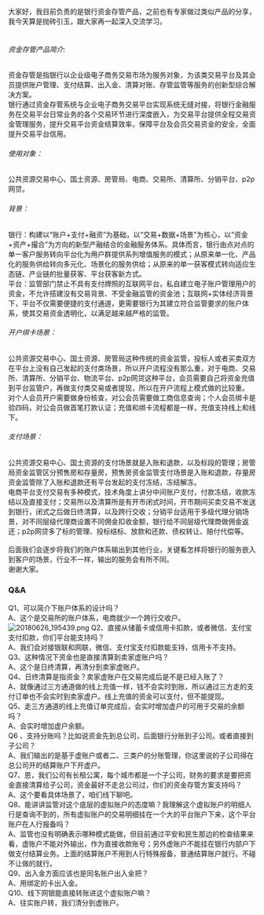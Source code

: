 大家好，我目前负责的是银行资金存管产品，之前也有专家做过类似产品的分享，我今天算是抛砖引玉，跟大家再一起深入交流学习。</br></br>
###### 资金存管产品简介:
资金存管是指银行以企业级电子商务交易市场为服务对象，为该类交易平台及其会员提供账户管理、支付结算、出入金、清算对账、存管监管等服务的创新型综合解决方案。</br> 银行通过资金存管系统与企业电子商务交易平台实现系统无缝对接，将银行金融服务在交易平台日常业务的各个交易环节进行深度嵌入，为交易平台提供全程交易资金管理服务，提升交易平台资金结算效率，保障平台及会员交易资金的安全，全面提升交易平台信用。</br>
###### 使用对象：
公共资源交易中心、国土资源、房管局、电商、交易所、清算所、分销平台、p2p网贷。</br>
###### 背景：
银行：构建以“账户+支付+融资”为基础，以“交易+数据+场景”为核心，以“资金+资产+撮合”为方向的新型产融结合的金融服务体系。具体而言，银行由点对点的单一客户服务转向平台化为用户群提供系列增值服务的模式；从原来单一化、产品化的服务供给转向多元化、场景化的服务供给；从原来的单一获客模式转向适应生态链、产业链的批量获客、平台获客新方式。</br> 平台：监管部门禁止不具有支付牌照的互联网平台，私自建立电子账户管理用户的资金，不允许搭建没有交易背景、不受金融监管的资金池；互联网+实体经济背景下，平台不仅需要便捷的支付通道，更需要银行为其建立符合监管要求的账户体系，使其交易资金透明化，以满足越来越严格的监管。</br>
###### 开户绑卡场景：
公共资源交易中心、国土资源、房管局这种传统的资金监管，投标人或者买卖双方在平台上没有自己发起的支付类场景，所以开户流程没有那么重，对于电商、交易所、清算所、分销平台、物流平台、p2p网贷这种平台，会员需要自己将资金充值到平台监管户，再做支付类交易或者提现，所以在开户流程上模式做的比较重。</br> 对个人会员开户需要做身份核查，对公会员需要做工商信息查询；个人会员绑卡是验四码，对公会员做首笔打款认证；充值和绑卡流程都是一样，充值支持线上和线下。</br>
###### 支付场景：
公共资源交易中心、国土资源的支付场景就是入账和退款，以及标段的管理；房管局资金监管区分预售房和存量房，预售房资金监管支付场景是入账和退款，存量房资金监管除了入账和退款还有平台发起的支付冻结，冻结解冻。</br>
电商平台支付交易有多种模式，技术角度上讲分中间账户支付，付款冻结，收款冻结以及直接支付；交易所以及清算所是有开市闭式时间，开市期间买卖交易不发送到银行，闭式之后做日终清算，以及跨行交收；分销平台适用于多级代理分销场景，对不同层级代理商设置不同佣金扣收金额，银行给不同层级代理商做佣金返还；p2p网贷多了标的管理、投标结标、放款和还款、债权转让、赔付代偿等。</br></br>
后面我们会逐步将我们的账户体系输出到其他行业，关键看怎样将银行的服务嵌入到客户的场景，行业不一样，输出的服务会有所不同。</br>
谢谢大家。
</br>
### Q&A
Q1、可以简介下账户体系的设计吗？</br>
A、这个是交易所的账户体系，电商就少一个跨行交收户。</br>
![20180626_195439.png](http://static.cocolian.cn/img/20180626_195439.png)
Q2、直接从储蓄卡或信用卡扣款，或者微信、支付宝支付扣款，你们平台能支持吗？</br>
A、我们会对接银联和网联，微信、支付宝支付扣款能支持，信用卡不支持。</br>
Q3、这种情况下资金也是直接清算到卖家虚账户吗？</br>
A、这个是日终清算，再清分到卖家虚账户。</br>
Q4、日终清算是指资金？卖家虚账户在交易完成后是不是已经入账了？</br>
A、就像通过三方通道做的线上充值一样，钱不会实时到账，所以通过三方走的支付订单也不会实时到卖家虚户。线上充值的资金可以支付，但不能提现。</br>
Q5、走三方通道的线上充值订单完成后，会实时增加虚户的可用于交易的余额吗？</br>
A、会实时增加虚户余额。</br>
Q6 、支持分账吗？比如说资金先到总公司，后面银行分账到子公司。或者直接到子公司？</br>
A、我们输出的是基于虚账户或者二、三类户的分账管理，你这里说的子公司得在总公司开的结算账户下开虚户。</br>
Q7、恩，我们公司有长租公寓，每个城市都是一个子公司，财务的要求是要把资金直接清算给子公司，资金最好不走总公司过，你们的资金存管方案支持吗？</br>
A、这个要看具体场景了，咱们线下聊吧。</br>
Q8、能讲讲监管对这个底层的虚拟账户的态度嘛？我理解这个虚拟账户的明细人行是查询不到的，所有虚拟账户的交易明细挂在一个大的平台账户下来，这个平台账户在人行报备吗？</br>
A、监管也没有明确表示哪种模式能做，但目前通过平安和民生那边的检查结果来看，虚账户不能对外输出，作为直接收款账号；另外虚账户不能挂在银行内部户下做支付结算业务。上面的结算账户不用到人行特殊报备，普通结算账户就行。不碰不让做的就行。</br>
Q9、出入金方面应该也是同名账户出入金把？</br>
A、用绑定的卡出入金。</br>
Q10、线下网银能直接转账进这个虚拟账户嘛？</br>
A、往实账户转，我们清分到虚账户。</br>
